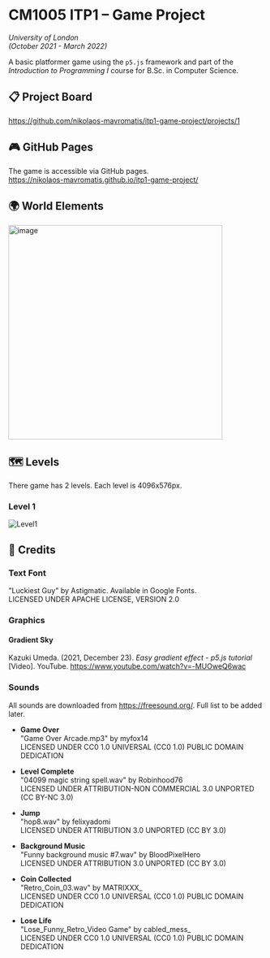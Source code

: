 # CM1005 ITP1 – Game Project  
_University of London_  
_(October 2021 - March 2022)_

A basic platformer game using the `p5.js` framework and part of the _Introduction to Programming I_ course for B.Sc. in Computer Science. 

## 📋 __Project Board__  
https://github.com/nikolaos-mavromatis/itp1-game-project/projects/1

## 🎮 __GitHub Pages__  
The game is accessible via GitHub pages.  
https://nikolaos-mavromatis.github.io/itp1-game-project/

## 🌍 __World Elements__  
<img width="422" alt="image" src="https://user-images.githubusercontent.com/17873367/153054265-81bdc4c9-26e4-403a-8197-99f11f3a5f9f.png">



## 🗺️ __Levels__  
There game has 2 levels.  Each level is 4096x576px.  

### __Level 1__
![Level1](https://user-images.githubusercontent.com/17873367/153066635-7138da3c-1fbf-4712-8cf0-d1e3f57e85f5.png)

<!-- TODO: LEVEL 2 IMAGE -->

## 🥇 __Credits__
### __Text Font__  
"Luckiest Guy" by Astigmatic. Available in Google Fonts.  
LICENSED UNDER APACHE LICENSE, VERSION 2.0  

### __Graphics__
#### __Gradient Sky__
Kazuki Umeda. (2021, December 23). _Easy gradient effect - p5.js tutorial_ [Video]. YouTube. https://www.youtube.com/watch?v=-MUOweQ6wac

### __Sounds__
All sounds are downloaded from https://freesound.org/. Full list to be added later. 

* __Game Over__  
"Game Over Arcade.mp3" by myfox14  
LICENSED UNDER CC0 1.0 UNIVERSAL (CC0 1.0) PUBLIC DOMAIN DEDICATION

* __Level Complete__  
"04099 magic string spell.wav" by Robinhood76  
LICENSED UNDER ATTRIBUTION-NON COMMERCIAL 3.0 UNPORTED (CC BY-NC 3.0) 

* __Jump__  
"hop8.wav" by felixyadomi  
LICENSED UNDER ATTRIBUTION 3.0 UNPORTED (CC BY 3.0)

* __Background Music__  
"Funny background music #7.wav" by BloodPixelHero  
LICENSED UNDER ATTRIBUTION 3.0 UNPORTED (CC BY 3.0)

* __Coin Collected__  
"Retro_Coin_03.wav" by MATRIXXX_  
LICENSED UNDER CC0 1.0 UNIVERSAL (CC0 1.0) PUBLIC DOMAIN DEDICATION

* __Lose Life__  
"Lose_Funny_Retro_Video Game" by cabled_mess_  
LICENSED UNDER CC0 1.0 UNIVERSAL (CC0 1.0) PUBLIC DOMAIN DEDICATION
